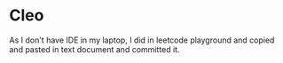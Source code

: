 # Cleo

As I don't have IDE in my laptop, I did in leetcode playground and copied and pasted in text document and committed it.
